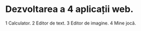 # Dezvoltarea a 4 aplicații web.

1 Calculator.
2 Editor de text.
3 Editor de imagine.
4 Mine jocă.
